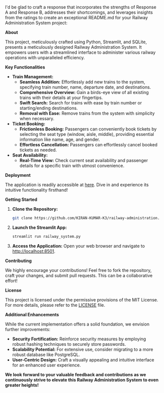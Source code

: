 I'd be glad to craft a response that incorporates the strengths of Response A and Response B, addresses their shortcomings, and leverages insights from the ratings to create an exceptional README.md for your Railway Administration System project:

**About**

This project, meticulously crafted using Python, Streamlit, and SQLite, presents a meticulously designed Railway Administration System. It empowers users with a streamlined interface to administer various railway operations with unparalleled efficiency.

**Key Functionalities**

- **Train Management:**
    - **Seamless Addition:** Effortlessly add new trains to the system, specifying train number, name, departure date, and destinations.
    - **Comprehensive Overview:** Gain a birds-eye view of all existing trains with their details at your fingertips.
    - **Swift Search:** Search for trains with ease by train number or starting/ending destinations.
    - **Removal with Ease:** Remove trains from the system with simplicity when necessary.
- **Ticket Booking:**
    - **Frictionless Booking:** Passengers can conveniently book tickets by selecting the seat type (window, aisle, middle), providing essential information like name, age, and gender.
    - **Effortless Cancellation:** Passengers can effortlessly cancel booked tickets as needed.
- **Seat Availability:**
    - **Real-Time View:** Check current seat availability and passenger details for a specific train with utmost convenience.

**Deployment**

The application is readily accessible at [here](https://railway-app-k3.streamlit.app/). Dive in and experience its intuitive functionality firsthand!

**Getting Started**

1. **Clone the Repository:**
   ```bash
   git clone https://github.com/KIRAN-KUMAR-K3/railway-administration.git
   ```

2. **Launch the Streamlit App:**
   ```bash
   streamlit run railway_system.py
   ```

3. **Access the Application:**
   Open your web browser and navigate to [http://localhost:8501](http://localhost:8501).

**Contributing**

We highly encourage your contributions! Feel free to fork the repository, craft your changes, and submit pull requests. This can be a collaborative effort!

**License**

This project is licensed under the permissive provisions of the MIT License. For more details, please refer to the [LICENSE](https://github.com/KIRAN-KUMAR-K3/railway-administration?tab=MIT-1-ov-file#) file.

**Additional Enhancements**

While the current implementation offers a solid foundation, we envision further improvements:

- **Security Fortification:** Reinforce security measures by employing robust hashing techniques to securely store passwords.
- **Scalability Potential:** For extensive use, consider migrating to a more robust database like PostgreSQL.
- **User-Centric Design:** Craft a visually appealing and intuitive interface for an enhanced user experience.

**We look forward to your valuable feedback and contributions as we continuously strive to elevate this Railway Administration System to even greater heights!**